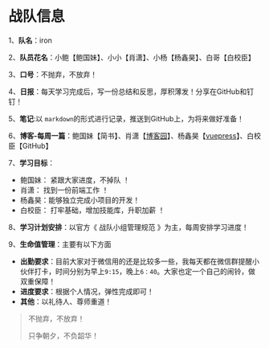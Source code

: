 # 战队信息

1、**队名**：iron

2、**队员花名**：小鲍【鲍国妹】、小小【肖潇】、小杨【杨鑫昊】、白哥【白校臣】

3、**口号**：不抛弃，不放弃！

4、**日报**：每天学习完成后，写一份总结和反思，厚积薄发！分享在GitHub和钉钉！

5、**笔记**:以 `markdown`的形式进行记录，推送到GitHub上，为将来做好准备！

6、**博客-每周一篇**：鲍国妹【简书】、肖潇【[博客园]( https://www.cnblogs.com/hello9102/ )】、杨鑫昊【[vuepress](https://vp.huat.xyz/)】、白校臣【GitHub】

7、**学习目标**：

- 鲍国妹： 紧跟大家进度，不掉队 ！
- 肖潇： 找到一份前端工作 ！
- 杨鑫昊：能够独立完成小项目的开发！
- 白校臣： 打牢基础，增加技能库，升职加薪 ！

8、**学习计划安排**：以官方《 战队小组管理规范 》为主，每周安排学习进度！

9、**生命值管理**：主要有以下方面

- **出勤要求**：目前大家对于微信用的还是比较多一些，我每天都在微信群提醒小伙伴打卡，时间分别为早上`9:15`，晚上`6：40`。大家也定一个自己的闹铃，做双重保障！
- **进度要求**：根据个人情况，弹性完成即可！
- **其他**：以礼待人、尊师重道！




> 不抛弃，不放弃！
>
> 只争朝夕，不负韶华！



